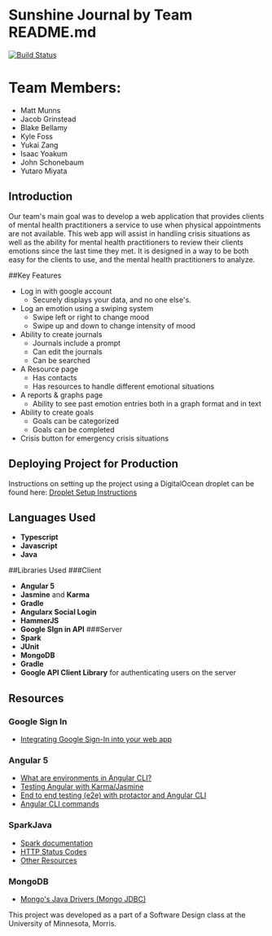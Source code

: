 # Sunshine Journal by Team README.md
[![Build Status](https://travis-ci.org/UMM-CSci-3601-S18/iteration-4-readme-md.svg?branch=master)](https://travis-ci.org/UMM-CSci-3601-S18/iteration-4-readme-md)
# Team Members:
- Matt Munns
- Jacob Grinstead
- Blake Bellamy
- Kyle Foss
- Yukai Zang
- Isaac Yoakum
- John Schonebaum
- Yutaro Miyata

## Introduction
Our team's main goal was to develop a web application that provides clients of mental health practitioners a service 
to use when physical appointments are not available. This web app will assist in handling crisis situations as well as 
the ability for mental health practitioners to review their clients emotions since the last time they met. It is designed in a way
to be both easy for the clients to use, and the mental health practitioners to analyze. 

##Key Features
- Log in with google account
    - Securely displays your data, and no one else's.
- Log an emotion using a swiping system
    - Swipe left or right to change mood
    - Swipe up and down to change intensity of mood
- Ability to create journals
    - Journals include a prompt
    - Can edit the journals
    - Can be searched
- A Resource page
    - Has contacts
    - Has resources to handle different emotional situations
- A reports & graphs page
    - Ability to see past emotion entries both in a graph format and in text
- Ability to create goals
    - Goals can be categorized
    - Goals can be completed
- Crisis button for emergency crisis situations

## Deploying Project for Production 
Instructions on setting up the project using a DigitalOcean droplet can be found here: 
[Droplet Setup Instructions](/DROPLETINSTRUCTIONS.MD)

## Languages Used
* **Typescript**
* **Javascript**
* **Java**

##Libraries Used
###Client
* **Angular 5**
* **Jasmine** and **Karma**
* **Gradle**
* **Angularx Social Login**
* **HammerJS**
* **Google SIgn in API**
###Server
* **Spark**
* **JUnit**
* **MongoDB**
* **Gradle**
* **Google API Client Library** for authenticating users on the server

## Resources

### Google Sign In
- [Integrating Google Sign-In into your web app](https://developers.google.com/identity/sign-in/web/sign-in)

### Angular 5

- [What are environments in Angular CLI?][environments]
- [Testing Angular with Karma/Jasmine][angular-karma-jasmine]
- [End to end testing (e2e) with protactor and Angular CLI][e2e-testing]
- [Angular CLI commands](https://github.com/angular/angular-cli/wiki)

### SparkJava
- [Spark documentation][spark-documentation]
- [HTTP Status Codes][status-codes]
- [Other Resources][lab2]

### MongoDB
- [Mongo's Java Drivers (Mongo JDBC)][mongo-jdbc]


[angular-karma-jasmine]: https://codecraft.tv/courses/angular/unit-testing/jasmine-and-karma/
[e2e-testing]: https://coryrylan.com/blog/introduction-to-e2e-testing-with-the-angular-cli-and-protractor
[environments]: http://tattoocoder.com/angular-cli-using-the-environment-option/
[spark-documentation]: http://sparkjava.com/documentation.html
[status-codes]: https://en.wikipedia.org/wiki/List_of_HTTP_status_codes
[lab2]: https://github.com/UMM-CSci-3601/3601-lab2_client-server/blob/master/README.md#resources
[mongo-jdbc]: https://docs.mongodb.com/ecosystem/drivers/java/
[labtasks]: LABTASKS.md
[travis]: https://travis-ci.org/

This project was developed as a part of a Software Design class at the University of Minnesota, Morris.
